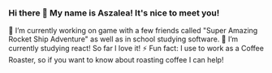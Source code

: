 ### Hi there 👋 My name is Aszalea! It's nice to meet you!                

🔭 I’m currently working on game with a few friends called "Super Amazing Rocket Ship Adventure" as well as in school studying software. 
🌱 I’m currently studying react! So far I love it!
⚡ Fun fact: I use to work as a Coffee Roaster, so if you want to know about roasting coffee I can help!

<!--
**Aszalea-Calderon/Aszalea-Calderon** is a ✨ _special_ ✨ repository because its `README.md` (this file) appears on your GitHub profile.

Here are some ideas to get you started:

- 🔭 I’m currently working on ...
- 🌱 I’m currently learning ...
- 👯 I’m looking to collaborate on ...
- 🤔 I’m looking for help with ...
- 💬 Ask me about ...
- 📫 How to reach me: ...
- 😄 Pronouns: ...
- ⚡ Fun fact: ...
-->
